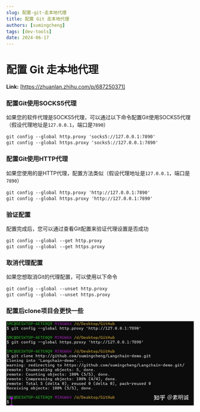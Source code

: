 ```yaml
---
slug: 配置-git-走本地代理
title: 配置 Git 走本地代理
authors: [sumingcheng]
tags: [dev-tools]
date: 2024-06-17
---
```


# 配置 Git 走本地代理



 **Link:** [https://zhuanlan.zhihu.com/p/687250371]

### 配置Git使用SOCKS5代理  

如果您的软件代理是SOCKS5代理，可以通过以下命令配置Git使用SOCKS5代理（假设代理地址是`127.0.0.1`，端口是`7890`）

```
git config --global http.proxy 'socks5://127.0.0.1:7890'
git config --global https.proxy 'socks5://127.0.0.1:7890'
```
### 配置Git使用HTTP代理  

如果您使用的是HTTP代理，配置方法类似（假设代理地址是`127.0.0.1`，端口是`7890`）

```
git config --global http.proxy 'http://127.0.0.1:7890'
git config --global https.proxy 'http://127.0.0.1:7890'
```
### 验证配置  

配置完成后，您可以通过查看Git配置来验证代理设置是否成功

```
git config --global --get http.proxy
git config --global --get https.proxy
```
### 取消代理配置  

如果您想取消Git的代理配置，可以使用以下命令

```
git config --global --unset http.proxy
git config --global --unset https.proxy
```
### 配置后clone项目会更快一些  
![72dfc04f3d66b3140b841d5d22f33670](../image/72dfc04f3d66b3140b841d5d22f33670.jpg)